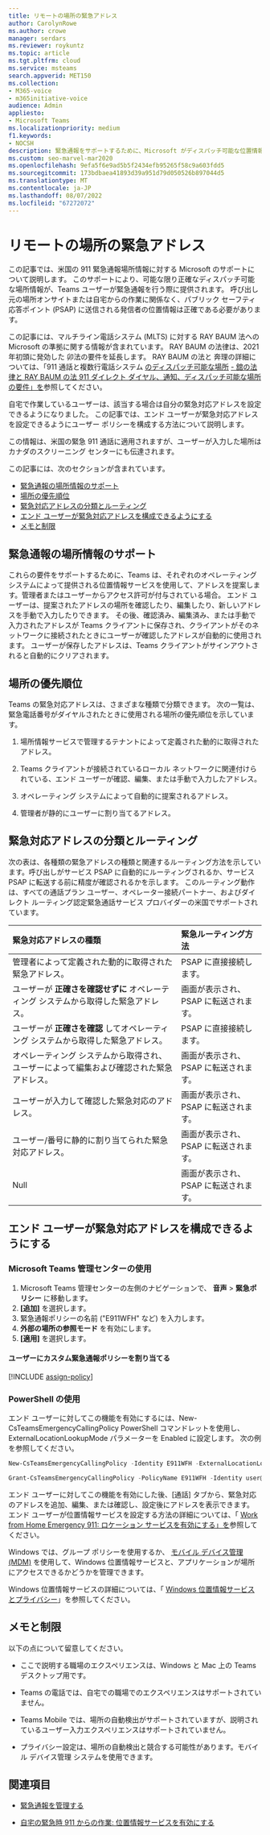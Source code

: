 ```yaml
---
title: リモートの場所の緊急アドレス
author: CarolynRowe
ms.author: crowe
manager: serdars
ms.reviewer: roykuntz
ms.topic: article
ms.tgt.pltfrm: cloud
ms.service: msteams
search.appverid: MET150
ms.collection:
- M365-voice
- m365initiative-voice
audience: Admin
appliesto:
- Microsoft Teams
ms.localizationpriority: medium
f1.keywords:
- NOCSH
description: 緊急通報をサポートするために、Microsoft がディスパッチ可能な位置情報をサポートする方法について説明します。
ms.custom: seo-marvel-mar2020
ms.openlocfilehash: 9efa5f6e9ad5b5f2434efb95265f58c9a603fdd5
ms.sourcegitcommit: 173bdbaea41893d39a951d79d050526b897044d5
ms.translationtype: MT
ms.contentlocale: ja-JP
ms.lasthandoff: 08/07/2022
ms.locfileid: "67272072"
---
```

# <a name="emergency-addresses-for-remote-locations"></a>リモートの場所の緊急アドレス

この記事では、米国の 911 緊急通報場所情報に対する Microsoft のサポートについて説明します。 このサポートにより、可能な限り正確なディスパッチ可能な場所情報が、Teams ユーザーが緊急通報を行う際に提供されます。 呼び出し元の場所オンサイトまたは自宅からの作業に関係なく、パブリック セーフティ 応答ポイント (PSAP) に送信される発信者の位置情報は正確である必要があります。

この記事には、マルチライン電話システム (MLTS) に対する RAY BAUM 法への Microsoft の準拠に関する情報が含まれています。 RAY BAUM の法律は、2021 年初頭に発効した 卯法の要件を延長します。 RAY BAUM の法と 奔理の詳細については、「911 通話と複数行電話システム [のディスパッチ可能な場所](https://www.fcc.gov/911-dispatchable-location) [- 舘の法律と RAY BAUM の法 911 ダイレクト ダイヤル、通知、ディスパッチ可能な場所の要件」を](https://www.fcc.gov/mlts-911-requirements)参照してください。 

自宅で作業しているユーザーは、該当する場合は自分の緊急対応アドレスを設定できるようになりました。 この記事では、エンド ユーザーが緊急対応アドレスを設定できるようにユーザー ポリシーを構成する方法について説明します。

この情報は、米国の緊急 911 通話に適用されますが、ユーザーが入力した場所はカナダのスクリーニング センターにも伝達されます。

この記事には、次のセクションが含まれています。

- [緊急通報の場所情報のサポート](#support-for-emergency-calling-location-information)
- [場所の優先順位](#location-precedence)
- [緊急対応アドレスの分類とルーティング](#emergency-address-classification-and-routing)
- [エンド ユーザーが緊急対応アドレスを構成できるようにする](#enable-end-users-to-configure-their-emergency-address)
- [メモと制限](#notes-and-restrictions)


## <a name="support-for-emergency-calling-location-information"></a>緊急通報の場所情報のサポート

これらの要件をサポートするために、Teams は、それぞれのオペレーティング システムによって提供される位置情報サービスを使用して、アドレスを提案します。管理者またはユーザーからアクセス許可が付与されている場合。 エンド ユーザーは、提案されたアドレスの場所を確認したり、編集したり、新しいアドレスを手動で入力したりできます。 その後、確認済み、編集済み、または手動で入力されたアドレスが Teams クライアントに保存され、クライアントがそのネットワークに接続されたときにユーザーが確認したアドレスが自動的に使用されます。 ユーザーが保存したアドレスは、Teams クライアントがサインアウトされると自動的にクリアされます。


## <a name="location-precedence"></a>場所の優先順位

Teams の緊急対応アドレスは、さまざまな種類で分類できます。 次の一覧は、緊急電話番号がダイヤルされたときに使用される場所の優先順位を示しています。

1. 場所情報サービスで管理するテナントによって定義された動的に取得されたアドレス。

2. Teams クライアントが接続されているローカル ネットワークに関連付けられている、エンド ユーザーが確認、編集、または手動で入力したアドレス。

3. オペレーティング システムによって自動的に提案されるアドレス。

4. 管理者が静的にユーザーに割り当てるアドレス。


## <a name="emergency-address-classification-and-routing"></a>緊急対応アドレスの分類とルーティング

次の表は、各種類の緊急アドレスの種類と関連するルーティング方法を示しています。呼び出しがサービス PSAP に自動的にルーティングされるか、サービス PSAP に転送する前に精度が確認されるかを示します。 このルーティング動作は、すべての通話プラン ユーザー、オペレーター接続パートナー、およびダイレクト ルーティング認定緊急通話サービス プロバイダーの米国でサポートされています。


| 緊急対応アドレスの種類 | 緊急ルーティング方法 |
| :------------| :-------|
| 管理者によって定義された動的に取得された緊急アドレス。 | PSAP に直接接続します。 |
| ユーザーが **正確さを確認せずに** オペレーティング システムから取得した緊急アドレス。 | 画面が表示され、PSAP に転送されます。 |
| ユーザーが **正確さを確認** してオペレーティング システムから取得した緊急アドレス。| PSAP に直接接続します。 |
| オペレーティング システムから取得され、ユーザーによって編集および確認された緊急アドレス。 | 画面が表示され、PSAP に転送されます。 |
| ユーザーが入力して確認した緊急対応のアドレス。 | 画面が表示され、PSAP に転送されます。 |
| ユーザー/番号に静的に割り当てられた緊急対応アドレス。 | 画面が表示され、PSAP に転送されます。 |
| Null | 画面が表示され、PSAP に転送されます。 |


## <a name="enable-end-users-to-configure-their-emergency-address"></a>エンド ユーザーが緊急対応アドレスを構成できるようにする

### <a name="using-the-microsoft-teams-admin-center"></a>Microsoft Teams 管理センターの使用

1. Microsoft Teams 管理センターの左側のナビゲーションで、 **音声** > **緊急ポリシー** に移動します。
2. **[追加]** を選択します。
3. 緊急通報ポリシーの名前 ("E911WFH" など) を入力します。
4. **外部の場所の参照モード** を有効にします。
5. **[適用]** を選択します。

#### <a name="assign-a-custom-emergency-calling-policy-to-users"></a>ユーザーにカスタム緊急通報ポリシーを割り当てる

[!INCLUDE [assign-policy](includes/assign-policy.md)]

### <a name="using-powershell"></a>PowerShell の使用

エンド ユーザーに対してこの機能を有効にするには、New-CsTeamsEmergencyCallingPolicy PowerShell コマンドレットを使用し、ExternalLocationLookupMode パラメーターを Enabled に設定します。 次の例を参照してください。 


``` PowerShell
New-CsTeamsEmergencyCallingPolicy -Identity E911WFH -ExternalLocationLookupMode Enabled
```

```PowerShell
Grant-CsTeamsEmergencyCallingPolicy -PolicyName E911WFH -Identity user@contoso.com
```

エンド ユーザーに対してこの機能を有効にした後、[通話] タブから、緊急対応のアドレスを追加、編集、または確認し、設定後にアドレスを表示できます。 エンド ユーザーが位置情報サービスを設定する方法の詳細については、「 [Work from Home Emergency 911: ロケーション サービスを有効にする」を](https://support.microsoft.com/office/work-from-home-emergency-911-enable-location-services-583dd649-87fc-4b23-aed6-f4e2279297f9?storagetype=live)参照してください。

Windows では、グループ ポリシーを使用するか、 [モバイル デバイス管理 (MDM)](/windows/client-management/mdm/policy-csp-privacy#privacy-letappsaccesslocation) を使用して、Windows 位置情報サービスと、アプリケーションが場所にアクセスできるかどうかを管理できます。

Windows 位置情報サービスの詳細については、「 [Windows 位置情報サービスとプライバシー](https://support.microsoft.com/windows/windows-location-service-and-privacy-3a8eee0a-5b0b-dc07-eede-2a5ca1c49088)」を参照してください。



## <a name="notes-and-restrictions"></a>メモと制限

以下の点について留意してください。

- ここで説明する職場のエクスペリエンスは、Windows と Mac 上の Teams デスクトップ用です。

- Teams の電話では、自宅での職場でのエクスペリエンスはサポートされていません。

- Teams Mobile では、場所の自動検出がサポートされていますが、説明されているユーザー入力エクスペリエンスはサポートされていません。

- プライバシー設定は、場所の自動検出と競合する可能性があります。モバイル デバイス管理 システムを使用できます。


## <a name="related-topics"></a>関連項目

- [緊急通報を管理する](what-are-emergency-locations-addresses-and-call-routing.md)

- [自宅の緊急時 911 からの作業: 位置情報サービスを有効にする](https://support.microsoft.com/office/work-from-home-emergency-911-enable-location-services-583dd649-87fc-4b23-aed6-f4e2279297f9?storagetype=live)

